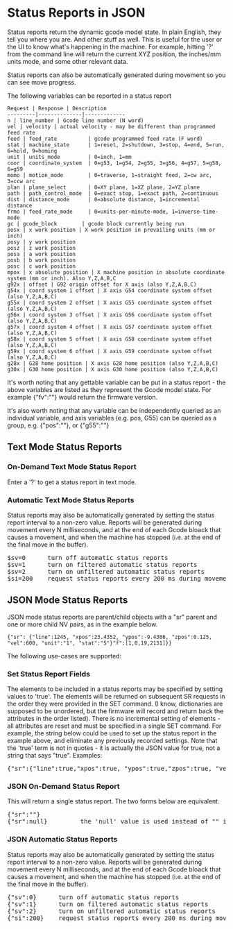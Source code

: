 # Status Reports in JSON
Status reports return the dynamic gcode model state. In plain English, they tell you where you are. And other stuff as well. This is useful for the user or the UI to know what's happening in the machine. For example, hitting '?' from the command line will return the current XYZ position, the inches/mm units mode, and some other relevant data.

Status reports can also be automatically generated during movement so you can see move progress. 

The following variables can be reported in a status report

	Request | Response | Description
	---------|--------------|-------------
	n | line_number | Gcode line number (N word)
	vel | velocity | actual velocity - may be different than programmed feed rate 
	feed | feed_rate          | gcode programmed feed rate (F word) 
	stat | machine_state      | 1=reset, 2=shutdown, 3=stop, 4=end, 5=run, 6=hold, 9=homing 
	unit | units_mode         | 0=inch, 1=mm
	coor | coordinate_system  | 0=g53, 1=g54, 2=g55, 3=g56, 4=g57, 5=g58, 6=g59
	momo | motion_mode        | 0=traverse, 1=straight feed, 2=cw arc, 3=ccw arc
	plan | plane_select       | 0=XY plane, 1=XZ plane, 2=YZ plane
	path | path_control_mode  | 0=exact stop, 1=exact path, 2=continuous
	dist | distance_mode      | 0=absolute distance, 1=incremental distance
	frmo | feed_rate_mode     | 0=units-per-minute-mode, 1=inverse-time-mode
	gc | gcode_block        | gcode block currently being run
	posx | x work position | X work position in prevailing units (mm or inch) 
	posy | y work position
	posz | z work position
	posa | a work position
	posb | b work position
	posc | c work position
	mpox | x absolute position | X machine position in absolute coordinate system (mm or inch). Also Y,Z,A,B,C 
	g92x | offset | G92 origin offset for X axis (also Y,Z,A,B,C)
	g54x | coord system 1 offset | X axis G54 coordinate system offset (also Y,Z,A,B,C)
	g55x | coord system 2 offset | X axis G55 coordinate system offset (also Y,Z,A,B,C)
	g56x | coord system 3 offset | X axis G56 coordinate system offset (also Y,Z,A,B,C)
	g57x | coord system 4 offset | X axis G57 coordinate system offset (also Y,Z,A,B,C)
	g58x | coord system 5 offset | X axis G58 coordinate system offset (also Y,Z,A,B,C)
	g59x | coord system 6 offset | X axis G59 coordinate system offset (also Y,Z,A,B,C)
	g28x | G28 home position | X axis G28 home position (also Y,Z,A,B,C)
	g30x | G30 home position | X axis G30 home position (also Y,Z,A,B,C)

It's worth noting that any gettable variable can be put in a status report - the above variables are listed as they represent the Gcode model state. For example {"fv":""} would return the firmware version.

It's also worth noting that any variable can be independently queried as an individual variable, and axis variables (e.g. pos, G55) can be queried as a group, e.g. {"pos":""}, or {"g55":""}

## Text Mode Status Reports
### On-Demand Text Mode Status Report
Enter a '?' to get a status report in text mode.

### Automatic Text Mode Status Reports
Status reports may also be automatically generated by setting the status report interval to a non-zero value. Reports will be generated during movement every N milliseconds, and at the end of each Gcode bloack that causes a movement, and when the machine has stopped (i.e. at the end of the final move in the buffer).
<pre>
$sv=0      turn off automatic status reports
$sv=1      turn on filtered automatic status reports
$sv=2      turn on unfiltered automatic status reports
$si=200    request status reports every 200 ms during movement
</pre> 

## JSON Mode Status Reports
JSON mode status reports are parent/child objects with a "sr" parent and one or more child NV pairs, as in the example below.<br> 

    {"sr": {"line":1245, "xpos":23.4352, "ypos":-9.4386, "zpos":0.125, "vel":600, "unit":"1", "stat":"5"}"f":[1,0,19,2131]}}

The following use-cases are supported: 

### Set Status Report Fields 
The elements to be included in a status reports may be specified by setting values to 'true'. The elements will be returned on subsequent SR requests in the order they were provided in the SET command. (I know, dictionaries are supposed to be unordered, but the firmware will record and return back the attributes in the order listed). There is no incremental setting of elements - all attributes are reset and must be specified in a single SET command. For example, the string below could be used to set up the status report in the example above, and eliminate any previously recorded settings. Note that the 'true' term is not in quotes - it is actually the JSON value for true, not a string that says "true". Examples:
<pre>
{"sr":{"line":true,"xpos":true, "ypos":true,"zpos":true, "vel":true, "unit":true, "stat":true}}
</pre> 

### JSON On-Demand Status Report
This will return a single status report. The two forms below are equivalent.
<pre>
{"sr":""}
{"sr":null}         the 'null' value is used instead of "" in this case. Either are accepted.
</pre> 

### JSON Automatic Status Reports
Status reports may also be automatically generated by setting the status report interval to a non-zero value. Reports will be generated during movement every N milliseconds, and at the end of each Gcode bloack that causes a movement, and when the machine has stopped (i.e. at the end of the final move in the buffer).
<pre>
{"sv":0}      turn off automatic status reports
{"sv":1}      turn on filtered automatic status reports
{"sv":2}      turn on unfiltered automatic status reports
{"si":200}    request status reports every 200 ms during movement
</pre> 